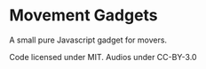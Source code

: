 # Movement Gadgets

A small pure Javascript gadget for movers.

Code licensed under MIT. Audios under CC-BY-3.0

